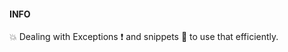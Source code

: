 #### INFO
:boom: Dealing with Exceptions :exclamation: and snippets :memo: to use that efficiently.

